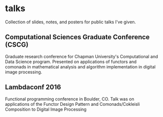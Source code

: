 talks
=====

Collection of slides, notes, and posters for public talks I've given.

Computational Sciences Graduate Conference (CSCG)
-------------------------------------------------

Graduate research conference for Chapman University's Computational and Data
Science program.  Presented on applications of functors and comonads in
mathematical analysis and algorithm implementation in digital image
processing.

Lambdaconf 2016
---------------

Functional programming conference in Boulder, CO.  Talk was on applications of
the Functor Design Pattern and Comonads/Cokleisli Composition to Digital Image
Processing

